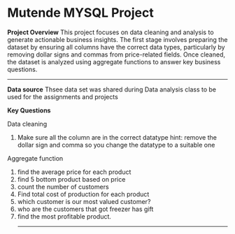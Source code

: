 # Mutende MYSQL Project
**Project Overview**
This project focuses on data cleaning and analysis to generate actionable business insights. The first stage involves preparing the dataset by ensuring all columns have the correct data types, particularly by removing dollar signs and commas from price-related fields.
Once cleaned, the dataset is analyzed using aggregate functions to answer key business questions.
***
**Data source**
Thsee data set was shared during Data analysis class to be used for the assignments and projects

**Key Questions**

Data cleaning
1. Make sure all the column are in the correct datatype
 hint: remove the dollar sign and comma so you change the datatype to a suitable one

Aggregate function
1. find the average price for each product
2. find 5 bottom product based on price
3. count the number of customers
4. Find total cost of production for each product
5. which customer is our most valued customer?
6. who are the customers that got freezer has gift
7. find the most profitable product.
   ***
